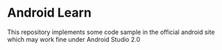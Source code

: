 # Android Learn

This repository implements some code sample in the official android site which may work fine under Android Studio 2.0

